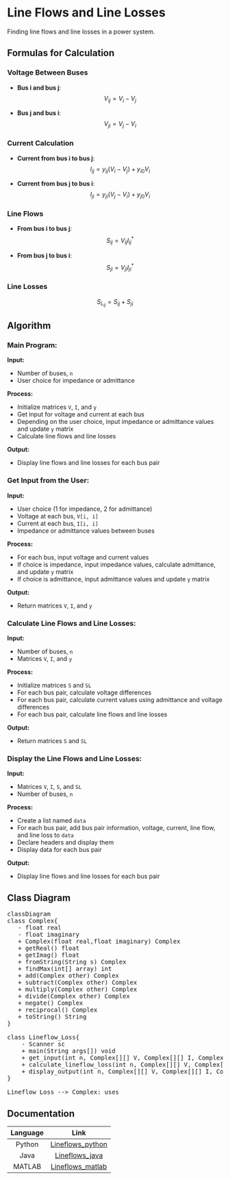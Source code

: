 <script src="https://cdn.jsdelivr.net/npm/mathjax@3/es5/tex-mml-chtml.js"></script>
<script type="module">
	import mermaid from 'https://cdn.jsdelivr.net/npm/mermaid@11.4/dist/mermaid.esm.min.mjs';
	mermaid.initialize({
		startOnLoad: true,
		theme: 'light'
	});
</script>

# Line Flows and Line Losses

Finding line flows and line losses in a power system.


## Formulas for Calculation

### Voltage Between Buses

- **Bus i and bus j**:
  $$
  V_{ij} = V_{i} - V_{j}
  $$

- **Bus j and bus i**:
  $$
  V_{ji} = V_{j} - V_{i}
  $$

### Current Calculation

- **Current from bus i to bus j**:
  $$
  I_{ij} = y_{ij}(V_i - V_j) + y_{i0} V_i
  $$

- **Current from bus j to bus i**:
  $$
  I_{ji} = y_{ji}(V_j - V_i) + y_{j0} V_i
  $$

### Line Flows

- **From bus i to bus j**:
  $$
  S_{ij} = V_{ij}I_{ij}^{*}
  $$

- **From bus j to bus i**:
  $$
  S_{ji} = V_{ji}I_{ji}^{*}
  $$

### Line Losses

  $$
  S_{L_{ij}} = S_{ij} + S_{ji}
  $$

## Algorithm

### **Main Program:**
**Input:**
- Number of buses, `n`
- User choice for impedance or admittance

**Process:**
- Initialize matrices `V`, `I`, and `y`
- Get input for voltage and current at each bus
- Depending on the user choice, input impedance or admittance values and update `y` matrix
- Calculate line flows and line losses

**Output:**
- Display line flows and line losses for each bus pair

### **Get Input from the User:**
**Input:**
- User choice (1 for impedance, 2 for admittance)
- Voltage at each bus, ` V[i, i] `
- Current at each bus, ` I[i, i] `
- Impedance or admittance values between buses

**Process:**
- For each bus, input voltage and current values
- If choice is impedance, input impedance values, calculate admittance, and update ` y ` matrix
- If choice is admittance, input admittance values and update ` y ` matrix

**Output:**
- Return matrices ` V `, ` I `, and ` y `

### **Calculate Line Flows and Line Losses:**
**Input:**
- Number of buses, ` n `
- Matrices ` V `, ` I `, and ` y `

**Process:**
- Initialize matrices ` S ` and ` SL `
- For each bus pair, calculate voltage differences
- For each bus pair, calculate current values using admittance and voltage differences
- For each bus pair, calculate line flows and line losses

**Output:**
- Return matrices ` S ` and ` SL `

### **Display the Line Flows and Line Losses:**
**Input:**
- Matrices ` V `, ` I `, ` S `, and ` SL `
- Number of buses, ` n `

**Process:**
- Create a list named `data`
- For each bus pair, add bus pair information, voltage, current, line flow, and line loss to `data`
- Declare headers and display them
- Display data for each bus pair

**Output:**
- Display line flows and line losses for each bus pair


## Class Diagram

<pre class="mermaid">
classDiagram
class Complex{
   - float real
   - float imaginary
   + Complex(float real,float imaginary) Complex
   + getReal() float
   + getImag() float
   + fromString(String s) Complex
   + findMax(int[] array) int
   + add(Complex other) Complex
   + subtract(Complex other) Complex
   + multiply(Complex other) Complex
   + divide(Complex other) Complex
   + negate() Complex
   + reciprocal() Complex
   + toString() String
}

class Lineflow_Loss{
    - Scanner sc
    + main(String args[]) void
    + get_input(int n, Complex[][] V, Complex[][] I, Complex[][] y) (ArrayList<Complex[][]>)
    + calculate_lineflow_loss(int n, Complex[][] V, Complex[][] I, Complex[][] y) (ArrayList<Complex[][]>)
    + display_output(int n, Complex[][] V, Complex[][] I, Complex[][] S, Complex[][] SL) void
}

Lineflow_Loss --> Complex: uses
</pre>

## Documentation

|Language|Link|
|:---:|:---:|
|Python|[Lineflows_python](./docs/html/namespacelineflow__loss.html)|
|Java|[Lineflows_java](./docs/html/lineflow__loss_8java.html)|
|MATLAB|[Lineflows_matlab](./docs/html/lineflow__loss_8m.html)|